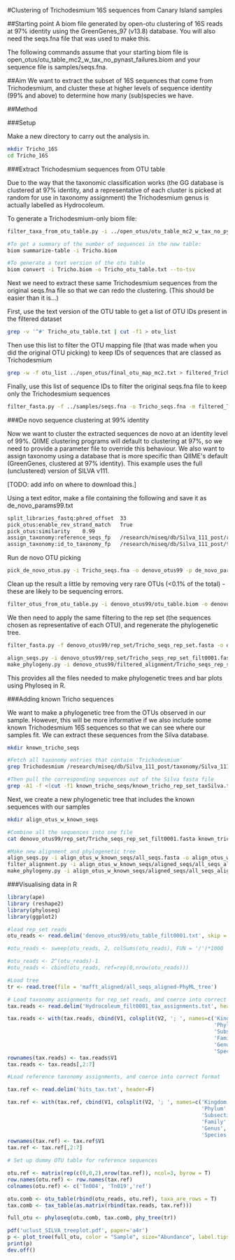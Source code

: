 #Clustering of Trichodesmium 16S sequences from Canary Island samples

##Starting point
A biom file generated by open-otu clustering of 16S reads at 97% identity using the GreenGenes_97 (v13.8) database. You will also need the seqs.fna file that was used to make this.

The following commands assume that your starting biom file is open_otus/otu_table_mc2_w_tax_no_pynast_failures.biom and your sequence file is samples/seqs.fna.

##Aim
We want to extract the subset of 16S sequences that come from Trichodesmium, and cluster these at higher levels of sequence identity (99% and above) to determine how many (sub)species we have.

##Method

###Setup

Make a new directory to carry out the analysis in.

```bash
mkdir Tricho_16S
cd Tricho_16S
```

###Extract Trichodesmium sequences from OTU table

Due to the way that the taxonomic classification works (the GG database is clustered at 97% identity, and a representative of each cluster is picked at random for use in taxonomy assignment) the Trichodesmium genus is actually labelled as Hydrocoleum.

To generate a Trichodesmium-only biom file:

```bash
filter_taxa_from_otu_table.py -i ../open_otus/otu_table_mc2_w_tax_no_pynast_failures.biom -o Tricho.biom -p g__Hydrocoleum

#To get a summary of the number of sequences in the new table:
biom summarize-table -i Tricho.biom

#To generate a text version of the otu table
biom convert -i Tricho.biom -o Tricho_otu_table.txt --to-tsv
```

Next we need to extract these same Trichodesmium sequences from the original seqs.fna file so that we can redo the clustering. (This should be easier than it is...)

First, use the text version of the OTU table to get a list of OTU IDs present in the filtered dataset

```bash
grep -v '^#' Tricho_otu_table.txt | cut -f1 > otu_list
```

Then use this list to filter the OTU mapping file (that was made when you did the original OTU picking) to keep IDs of sequences that are classed as Trichodesmium

```bash
grep -w -f otu_list ../open_otus/final_otu_map_mc2.txt > filtered_Tricho_otu_map.txt
```

Finally, use this list of sequence IDs to filter the original seqs.fna file to keep only the Trichodesmium sequences

```bash
filter_fasta.py -f ../samples/seqs.fna -o Tricho_seqs.fna -m filtered_Tricho_otu_map.txt
```

###De novo sequence clustering at 99% identity

Now we want to cluster the extracted sequences de novo at an identity level of 99%. QIIME clustering programs will default to clustering at 97%, so we need to provide a parameter file to override this behaviour. We also want to assign taxonomy using a database that is more specific than QIIME's default (GreenGenes, clustered at 97% identity). This example uses the full (unclustered) version of SILVA v111.

[TODO: add info on where to download this.]

Using a text editor, make a file containing the following and save it as de_novo_params99.txt

```bash
split_libraries_fastq:phred_offset  33
pick_otus:enable_rev_strand_match   True
pick_otus:similarity    0.99
assign_taxonomy:reference_seqs_fp   /research/miseq/db/Silva_111_post/rep_set/Silva_111_full_unique.fasta
assign_taxonomy:id_to_taxonomy_fp   /research/miseq/db/Silva_111_post/taxonomy/Silva_111_taxa_map_full.txt
```

Run de novo OTU picking

```bash
pick_de_novo_otus.py -i Tricho_seqs.fna -o denovo_otus99 -p de_novo_params99.txt
```

Clean up the result a little by removing very rare OTUs (<0.1% of the total) - these are likely to be sequencing errors.

```bash
filter_otus_from_otu_table.py -i denovo_otus99/otu_table.biom -o denovo_otus99/otu_table_filt0001.biom --min_count_fraction 0.001
```

We then need to apply the same filtering to the rep set (the sequences chosen as representative of each OTU), and regenerate the phylogenetic tree.

```bash
filter_fasta.py -f denovo_otus99/rep_set/Tricho_seqs_rep_set.fasta -o denovo_otus99/rep_set/Tricho_seqs_rep_set_filt0001.fasta -b denovo_otus99/otu_table_filt0001.biom

align_seqs.py -i denovo_otus99/rep_set/Tricho_seqs_rep_set_filt0001.fasta -o denovo_otus99/filtered_alignment
make_phylogeny.py -i denovo_otus99/filtered_alignment/Tricho_seqs_rep_set_filt0001_aligned.fasta 

```

This provides all the files needed to make phylogenetic trees and bar plots using Phyloseq in R.

###Adding known Tricho sequences

We want to make a phylogenetic tree from the OTUs observed in our sample. However, this will be more informative if we also include some known Trichodesmium 16S sequences so that we can see where our samples fit. We can extract these sequences from the Silva database.

```bash
mkdir known_tricho_seqs

#Fetch all taxonomy entries that contain 'Trichodesmium'
grep Trichodesmium /research/miseq/db/Silva_111_post/taxonomy/Silva_111_taxa_map_full.txt > known_tricho_seqs/known_tricho_rep_set_taxSilva.txt

#Then pull the corresponding sequences out of the Silva fasta file
grep -A1 -f <(cut -f1 known_tricho_seqs/known_tricho_rep_set_taxSilva.txt) --no-group-separator /research/miseq/db/Silva_111_post/rep_set/Silva_111_full_unique.fasta > known_tricho_seqs/known_tricho_rep_set.fasta
```

Next, we create a new phylogenetic tree that includes the known sequences with our samples

```bash
mkdir align_otus_w_known_seqs

#Combine all the sequences into one file
cat denovo_otus99/rep_set/Tricho_seqs_rep_set_filt0001.fasta known_tricho_seqs/known_tricho_rep_set.fasta > align_otus_w_known_seqs/all_seqs.fasta

#Make new alignment and phylogenetic tree
align_seqs.py -i align_otus_w_known_seqs/all_seqs.fasta -o align_otus_w_known_seqs/aligned_seqs -e 1
filter_alignment.py -i align_otus_w_known_seqs/aligned_seqs/all_seqs_aligned.fasta -o align_otus_w_known_seqs/aligned_seqs/
make_phylogeny.py -i align_otus_w_known_seqs/aligned_seqs/all_seqs_aligned_pfiltered.fasta
```

###Visualising data in R

```r
library(ape)
library (reshape2)
library(phyloseq)
library(ggplot2)

#load rep_set reads
otu_reads <- read.delim('denovo_otus99/otu_table_filt0001.txt', skip = 1, row.names = 1)

#otu_reads <- sweep(otu_reads, 2, colSums(otu_reads), FUN = '/')*1000

#otu_reads <- 2^(otu_reads)-1
#otu_reads <- cbind(otu_reads, ref=rep(0,nrow(otu_reads)))

#Load tree
tr <- read.tree(file = 'mafft_aligned/all_seqs_aligned-PhyML_tree')

# Load taxonomy assignments for rep_set reads, and coerce into correct format
tax.reads <- read.delim('Hydrocoleum_filt0001_tax_assignments.txt', header=F)

tax.reads <- with(tax.reads, cbind(V1, colsplit(V2, '; ', names=c('Kingdom',
                                                                  'Phylum',
                                                                  'Subsection',
                                                                  'Family',
                                                                  'Genus',
                                                                  'Species'))))
rownames(tax.reads) <- tax.reads$V1
tax.reads <- tax.reads[,2:7]

#Load reference taxonomy assignments, and coerce into correct format

tax.ref <- read.delim('hits_tax.txt', header=F)

tax.ref <- with(tax.ref, cbind(V1, colsplit(V2, '; ', names=c('Kingdom',
                                                              'Phylum',
                                                              'Subsection',
                                                              'Family',
                                                              'Genus',
                                                              'Species'))))
rownames(tax.ref) <- tax.ref$V1
tax.ref <- tax.ref[,2:7]

# Set up dummy OTU table for reference sequences

otu.ref <- matrix(rep(c(0,0,2),nrow(tax.ref)), ncol=3, byrow = T)
row.names(otu.ref) <- row.names(tax.ref)
colnames(otu.ref) <- c('Tn004', 'Tn019','ref')

otu.comb <- otu_table(rbind(otu_reads, otu.ref), taxa_are_rows = T)
tax.comb <- tax_table(as.matrix(rbind(tax.reads, tax.ref)))

full_otu <- phyloseq(otu.comb, tax.comb, phy_tree(tr))

pdf('uclust_SILVA_treeplot.pdf', paper='a4r')
p <- plot_tree(full_otu, color = "Sample", size="Abundance", label.tips = "taxa_names", sizebase = 2, base.spacing = 0.05)
print(p)
dev.off()
```